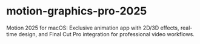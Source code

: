 # motion-graphics-pro-2025
Motion 2025 for macOS: Exclusive animation app with 2D/3D effects, real-time design, and Final Cut Pro integration for professional video workflows.

